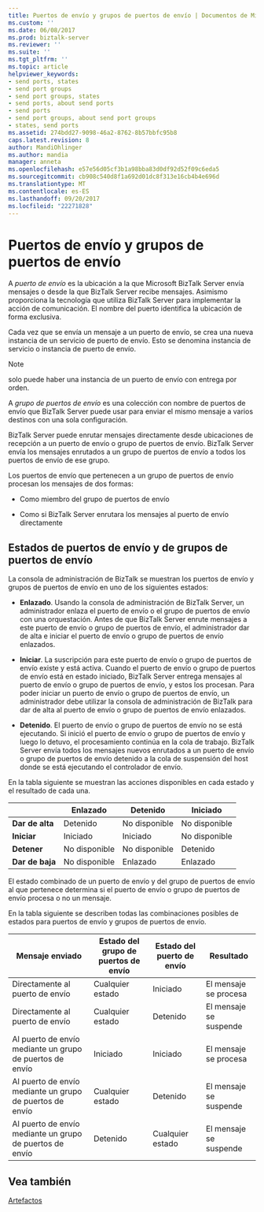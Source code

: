 ```yaml
---
title: Puertos de envío y grupos de puertos de envío | Documentos de Microsoft
ms.custom: ''
ms.date: 06/08/2017
ms.prod: biztalk-server
ms.reviewer: ''
ms.suite: ''
ms.tgt_pltfrm: ''
ms.topic: article
helpviewer_keywords:
- send ports, states
- send port groups
- send port groups, states
- send ports, about send ports
- send ports
- send port groups, about send port groups
- states, send ports
ms.assetid: 274bdd27-9098-46a2-8762-8b57bbfc95b8
caps.latest.revision: 8
author: MandiOhlinger
ms.author: mandia
manager: anneta
ms.openlocfilehash: e57e56d05cf3b1a98bba83d0df92d52f09c6eda5
ms.sourcegitcommit: cb908c540d8f1a692d01dc8f313e16cb4b4e696d
ms.translationtype: MT
ms.contentlocale: es-ES
ms.lasthandoff: 09/20/2017
ms.locfileid: "22271828"
---
```

# <a name="send-ports-and-send-port-groups"></a>Puertos de envío y grupos de puertos de envío
A *puerto de envío* es la ubicación a la que Microsoft BizTalk Server envía mensajes o desde la que BizTalk Server recibe mensajes. Asimismo proporciona la tecnología que utiliza BizTalk Server para implementar la acción de comunicación. El nombre del puerto identifica la ubicación de forma exclusiva.  
  
 Cada vez que se envía un mensaje a un puerto de envío, se crea una nueva instancia de un servicio de puerto de envío. Esto se denomina instancia de servicio o instancia de puerto de envío.  
  
> [!NOTE]
>  solo puede haber una instancia de un puerto de envío con entrega por orden.  
  
 A *grupo de puertos de envío* es una colección con nombre de puertos de envío que BizTalk Server puede usar para enviar el mismo mensaje a varios destinos con una sola configuración.  
  
 BizTalk Server puede enrutar mensajes directamente desde ubicaciones de recepción a un puerto de envío o grupo de puertos de envío. BizTalk Server envía los mensajes enrutados a un grupo de puertos de envío a todos los puertos de envío de ese grupo.  
  
 Los puertos de envío que pertenecen a un grupo de puertos de envío procesan los mensajes de dos formas:  
  
-   Como miembro del grupo de puertos de envío  
  
-   Como si BizTalk Server enrutara los mensajes al puerto de envío directamente  
  
## <a name="send-port-and-send-port-group-states"></a>Estados de puertos de envío y de grupos de puertos de envío  
 La consola de administración de BizTalk se muestran los puertos de envío y grupos de puertos de envío en uno de los siguientes estados:  
  
-   **Enlazado**. Usando la consola de administración de BizTalk Server, un administrador enlaza el puerto de envío o el grupo de puertos de envío con una orquestación. Antes de que BizTalk Server enrute mensajes a este puerto de envío o grupo de puertos de envío, el administrador dar de alta e iniciar el puerto de envío o grupo de puertos de envío enlazados.  
  
-   **Iniciar**. La suscripción para este puerto de envío o grupo de puertos de envío existe y está activa. Cuando el puerto de envío o grupo de puertos de envío está en estado iniciado, BizTalk Server entrega mensajes al puerto de envío o grupo de puertos de envío, y estos los procesan. Para poder iniciar un puerto de envío o grupo de puertos de envío, un administrador debe utilizar la consola de administración de BizTalk para dar de alta al puerto de envío o grupo de puertos de envío enlazados.  
  
-   **Detenido**. El puerto de envío o grupo de puertos de envío no se está ejecutando. Si inició el puerto de envío o grupo de puertos de envío y luego lo detuvo, el procesamiento continúa en la cola de trabajo. BizTalk Server envía todos los mensajes nuevos enrutados a un puerto de envío o grupo de puertos de envío detenido a la cola de suspensión del host donde se está ejecutando el controlador de envío.  
  
 En la tabla siguiente se muestran las acciones disponibles en cada estado y el resultado de cada una.  
  
||Enlazado|Detenido|Iniciado|  
|------|-----------|-------------|-------------|  
|**Dar de alta**|Detenido|No disponible|No disponible|  
|**Iniciar**|Iniciado|Iniciado|No disponible|  
|**Detener**|No disponible|No disponible|Detenido|  
|**Dar de baja**|No disponible|Enlazado|Enlazado|  
  
 El estado combinado de un puerto de envío y del grupo de puertos de envío al que pertenece determina si el puerto de envío o grupo de puertos de envío procesa o no un mensaje.  
  
 En la tabla siguiente se describen todas las combinaciones posibles de estados para puertos de envío y grupos de puertos de envío.  
  
|Mensaje enviado|Estado del grupo de puertos de envío|Estado del puerto de envío|Resultado|  
|------------------|------------------------------|------------------------|-------------|  
|Directamente al puerto de envío|Cualquier estado|Iniciado|El mensaje se procesa|  
|Directamente al puerto de envío|Cualquier estado|Detenido|El mensaje se suspende|  
|Al puerto de envío mediante un grupo de puertos de envío|Iniciado|Iniciado|El mensaje se procesa|  
|Al puerto de envío mediante un grupo de puertos de envío|Cualquier estado|Detenido|El mensaje se suspende|  
|Al puerto de envío mediante un grupo de puertos de envío|Detenido|Cualquier estado|El mensaje se suspende|  
  
## <a name="see-also"></a>Vea también  
 [Artefactos](../core/artifacts.md)